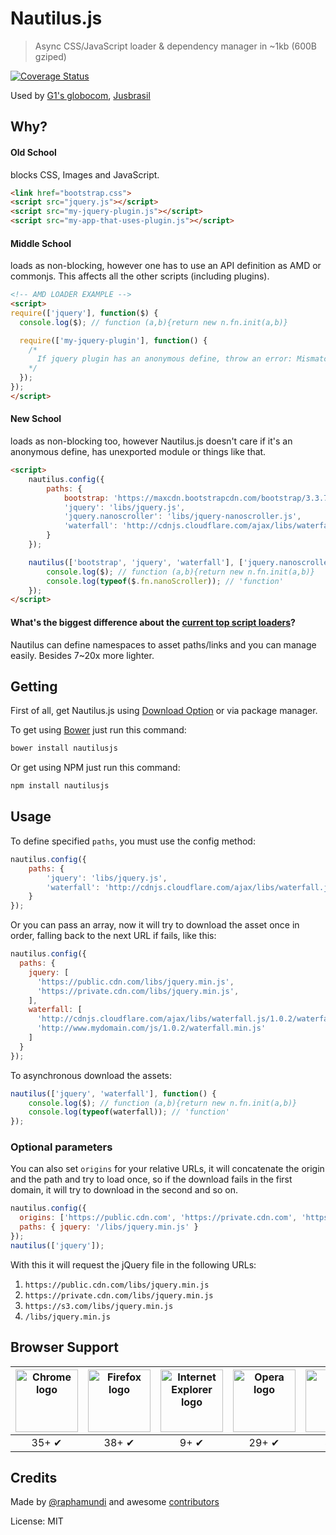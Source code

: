 # Nautilus.js

> Async CSS/JavaScript loader & dependency manager in ~1kb (600B gziped)

[![Coverage Status](https://coveralls.io/repos/github/raphamorim/nautilus.js/badge.svg?branch=master)](https://coveralls.io/github/raphamorim/nautilus.js?branch=master)

Used by [G1's globocom](http://g1.globo.com), [Jusbrasil](http://www.jusbrasil.com.br/home)

## Why?

#### Old School

blocks CSS, Images and JavaScript.


```html
<link href="bootstrap.css">
<script src="jquery.js"></script>
<script src="my-jquery-plugin.js"></script>
<script src="my-app-that-uses-plugin.js"></script>
```

#### Middle School

loads as non-blocking, however one has to use an API definition as AMD or commonjs. This affects all the other scripts (including plugins).

```html
<!-- AMD LOADER EXAMPLE -->
<script>
require(['jquery'], function($) {
  console.log($); // function (a,b){return new n.fn.init(a,b)}

  require(['my-jquery-plugin'], function() {
    /*
      If jquery plugin has an anonymous define, throw an error: Mismatched anonymous define() module...
    */
  });
});
</script>
```

#### New School

loads as non-blocking too, however Nautilus.js doesn't care if it's an anonymous define, has unexported module or things like that.

```html
<script>
	nautilus.config({
		paths: {
			bootstrap: 'https://maxcdn.bootstrapcdn.com/bootstrap/3.3.7/css/bootstrap.min.css',
			'jquery': 'libs/jquery.js',
			'jquery.nanoscroller': 'libs/jquery-nanoscroller.js',
			'waterfall': 'http://cdnjs.cloudflare.com/ajax/libs/waterfall.js/1.0.2/waterfall.min.js'
		}
	});

	nautilus(['bootstrap', 'jquery', 'waterfall'], ['jquery.nanoscroller'], function() {
		console.log($); // function (a,b){return new n.fn.init(a,b)}
		console.log(typeof($.fn.nanoScroller)); // 'function'
	});
</script>
```

#### What's the biggest difference about the [current top script loaders](http://www.creativebloq.com/javascript/essential-javascript-top-five-script-loaders-8122862)?

Nautilus can define namespaces to asset paths/links and you can manage easily. Besides 7~20x more lighter.

## Getting

First of all, get Nautilus.js using [Download Option](https://github.com/raphamorim/nautilus.js/archive/master.zip) or via package manager.

To get using [Bower](http://bower.io) just run this command:

```sh
bower install nautilusjs
```

Or get using NPM just run this command:

```sh
npm install nautilusjs
```

## Usage

To define specified `paths`, you must use the config method:

```js
nautilus.config({
    paths: {
        'jquery': 'libs/jquery.js',
        'waterfall': 'http://cdnjs.cloudflare.com/ajax/libs/waterfall.js/1.0.2/waterfall.min.js'
    }
});
```

Or you can pass an array, now it will try to download the asset once in order, falling back to the next URL if fails, like this:

```js
nautilus.config({
  paths: {
    jquery: [
      'https://public.cdn.com/libs/jquery.min.js',
      'https://private.cdn.com/libs/jquery.min.js',
    ],
    waterfall: [
      'http://cdnjs.cloudflare.com/ajax/libs/waterfall.js/1.0.2/waterfall.min.js',
      'http://www.mydomain.com/js/1.0.2/waterfall.min.js'
    ]
  }
});
```

To asynchronous download the assets:

```js
nautilus(['jquery', 'waterfall'], function() {
    console.log($); // function (a,b){return new n.fn.init(a,b)}
    console.log(typeof(waterfall)); // 'function'
});
```

### Optional parameters
You can also set `origins` for your relative URLs, it will concatenate the origin and the path and try to load once, so if the download fails in the first domain, it will try to download in the second and so on.
```js
nautilus.config({
  origins: ['https://public.cdn.com', 'https://private.cdn.com', 'https://s3.com'],
  paths: { jquery: '/libs/jquery.min.js' }
});
nautilus(['jquery']);
```

With this it will request the jQuery file in the following URLs:
1. `https://public.cdn.com/libs/jquery.min.js`
2. `https://private.cdn.com/libs/jquery.min.js`
3. `https://s3.com/libs/jquery.min.js`
4. `/libs/jquery.min.js`


## Browser Support

| <img src="http://raphamorim.io/assets/images/browser-support/chrome.png" width="100px" height="100px" alt="Chrome logo"> | <img src="http://raphamorim.io/assets/images/browser-support/firefox.png" width="100px" height="100px" alt="Firefox logo"> | <img src="http://raphamorim.io/assets/images/browser-support/ie.png" width="100px" height="100px" alt="Internet Explorer logo"> | <img src="http://raphamorim.io/assets/images/browser-support/opera.png" width="100px" height="100px" alt="Opera logo"> | <img src="http://raphamorim.io/assets/images/browser-support/safari.png" width="100px" height="100px" alt="Safari logo"> |
|:---:|:---:|:---:|:---:|:---:|
| 35+ ✔ | 38+ ✔ | 9+ ✔ | 29+ ✔ |  8+ ✔ |

## Credits

Made by [@raphamundi](https://twitter.com/raphamundi) and awesome [contributors](https://github.com/raphamorim/nautilus.js/graphs/contributors)

License: MIT
